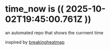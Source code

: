 # time_now is (( 2025-10-02T19:45:00.761Z ))

an automated repo that shows the currnent time

inspired by [breakingheatmap](https://github.com/breakingheatmap/breakingheatmap)